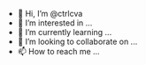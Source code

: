 - 👋 Hi, I’m @ctrlcva
- 👀 I’m interested in ...
- 🌱 I’m currently learning ...
- 💞️ I’m looking to collaborate on ...
- 📫 How to reach me ...

<!---
ctrlcva/ctrlcva is a ✨ special ✨ repository because its `README.md` (this file) appears on your GitHub profile.
You can click the Preview link to take a look at your changes.
--->
